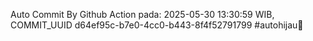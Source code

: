 Auto Commit By Github Action pada: 2025-05-30 13:30:59 WIB, COMMIT_UUID d64ef95c-b7e0-4cc0-b443-8f4f52791799 #autohijau🗿
